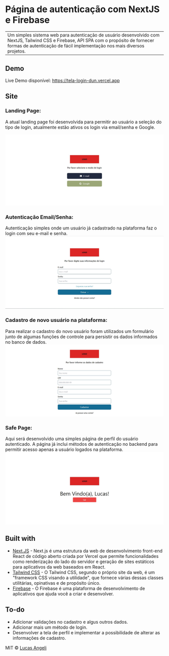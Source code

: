 # Página de autenticação com NextJS e Firebase
<table>
<tr>
<td>
  Um simples sistema web para autenticação de usuário desenvolvido com NextJS, Tailwind CSS e Firebase, API SPA com o propósito de fornecer formas de autenticação de fácil implementação nos mais diversos projetos.
</td>
</tr>
</table>


## Demo
Live Demo disponível: https://tela-login-dun.vercel.app


## Site

### Landing Page:
A atual landing page foi desenvolvida para permitir ao usuário a seleção do tipo de login, atualmente estão ativos os login via email/senha e Google.

![](https://raw.githubusercontent.com/Luaxlz/tela-login/main/demo/images/selectionPage.jpeg)

### Autenticação Email/Senha:
Autenticação simples onde um usuário já cadastrado na plataforma faz o login com seu e-mail e senha.
![](https://raw.githubusercontent.com/Luaxlz/tela-login/main/demo/images/landing%20Page.jpeg)

### Cadastro de novo usuário na plataforma:
Para realizar o cadastro do novo usuário foram utilizados um formulário junto de algumas funções de controle para persistir os dados informados no banco de dados.
![](https://raw.githubusercontent.com/Luaxlz/tela-login/main/demo/images/cadastroPage.jpeg)

### Safe Page:
Aqui será desenvolvido uma simples página de perfil do usuário autenticado. A página já inclui métodos de autenticação no backend para permitir acesso apenas a usuário logados na plataforma.
![](https://raw.githubusercontent.com/Luaxlz/tela-login/main/demo/images/SafePage.jpeg)

## Built with 

- [Next.JS](https://nextjs.org/) - Next.js é uma estrutura da web de desenvolvimento front-end React de código aberto criada por Vercel que permite funcionalidades como renderização do lado do servidor e geração de sites estáticos para aplicativos da web baseados em React.
- [Tailwind CSS](https://tailwindcss.com/) - O Tailwind CSS, segundo o próprio site da web, é um "framework CSS visando a utilidade", que fornece várias dessas classes utilitárias, opinativas e de propósito único.
- [Firebase](https://firebase.google.com/) - O Firebase é uma plataforma de desenvolvimento de aplicativos que ajuda você a criar e desenvolver.


## To-do
- Adicionar validações no cadastro e algus outros dados.
- Adicionar mais um método de login.
- Desenvolver a tela de perfil e implementar a possibilidade de alterar as informações de cadastro.

MIT © [Lucas Angeli ](https://github.com/Luaxlz)
